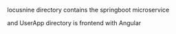 locusnine directory contains the springboot microservice

and UserApp directory  is frontend with Angular



